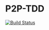 # P2P-TDD
[![Build Status](https://travis-ci.org/camilosampedro/PSP-TDD.svg?branch=master)](https://travis-ci.org/camilosampedro/PSP-TDD)
